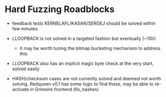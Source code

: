 # Hard Fuzzing Roadblocks

- feedback tests KERNELAFL/KASAN/SERGEJ should be solved within few minutes

- LLOOPBACK is not solved in a targeted fashion but eventually (~10h)
  - it may be worth tuning the bitmap bucketing mechanism to address this

- LLOOPBACK also has an implicit magic byte check at the very start, solved easily

- HASH/checksum cases are not currently solved and deemed not worth solving.
  Redqueen v0.1 has some logic to find these, may be able to re-activate
  in Grimoire frontend (fix_hashes)
